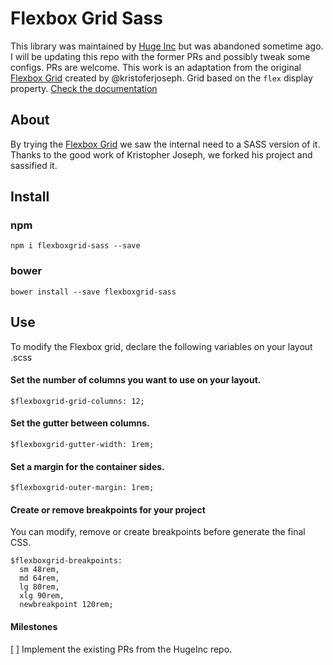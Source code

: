 # Flexbox Grid Sass

This library was maintained by [Huge Inc](https://www.hugeinc.com/) but was abandoned sometime ago. I will be updating this repo with the former PRs and possibly tweak some configs. PRs are welcome.
This work is an adaptation from the original [Flexbox Grid](http://flexboxgrid.com/) created by @kristoferjoseph.
Grid based on the `flex` display property. [Check the documentation](http://hugeinc.github.io/flexboxgrid-sass)

## About

By trying the [Flexbox Grid](http://flexboxgrid.com/) we saw the internal need to a SASS version of it. Thanks to the good work of Kristopher Joseph, we forked his project and sassified it.

## Install

### npm

`npm i flexboxgrid-sass --save`

### bower

`bower install --save flexboxgrid-sass`

## Use

To modify the Flexbox grid, declare the following variables on your layout .scss

#### Set the number of columns you want to use on your layout.

`$flexboxgrid-grid-columns: 12;`

#### Set the gutter between columns.

`$flexboxgrid-gutter-width: 1rem;`

#### Set a margin for the container sides.

`$flexboxgrid-outer-margin: 1rem;`

#### Create or remove breakpoints for your project

You can modify, remove or create breakpoints before generate the final CSS.

```
$flexboxgrid-breakpoints:
  sm 48rem,
  md 64rem,
  lg 80rem,
  xlg 90rem,
  newbreakpoint 120rem;
```

#### Milestones

[ ] Implement the existing PRs from the HugeInc repo.
